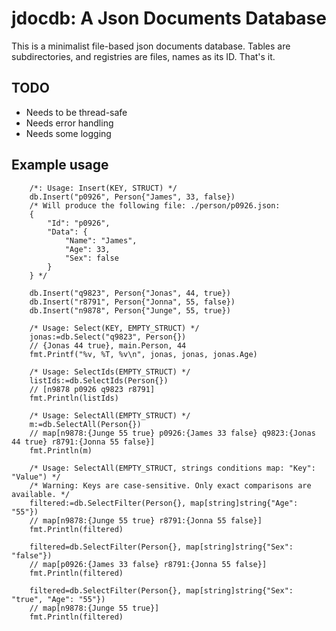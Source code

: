 # jdocdb: A Json Documents Database

This is a minimalist file-based json documents database. Tables are subdirectories, and registries are files, names as its ID. That's it.

## TODO

* Needs to be thread-safe
* Needs error handling
* Needs some logging

## Example usage

```
	/*: Usage: Insert(KEY, STRUCT) */
	db.Insert("p0926", Person{"James", 33, false})
	/* Will produce the following file: ./person/p0926.json:
	{
		"Id": "p0926",
		"Data": {
			"Name": "James",
			"Age": 33,
			"Sex": false
		}
	} */

	db.Insert("q9823", Person{"Jonas", 44, true})
	db.Insert("r8791", Person{"Jonna", 55, false})
	db.Insert("n9878", Person{"Junge", 55, true})

	/* Usage: Select(KEY, EMPTY_STRUCT) */
	jonas:=db.Select("q9823", Person{})
	// {Jonas 44 true}, main.Person, 44
	fmt.Printf("%v, %T, %v\n", jonas, jonas, jonas.Age)

	/* Usage: SelectIds(EMPTY_STRUCT) */
	listIds:=db.SelectIds(Person{})
	// [n9878 p0926 q9823 r8791]
	fmt.Println(listIds)

	/* Usage: SelectAll(EMPTY_STRUCT) */
	m:=db.SelectAll(Person{})
	// map[n9878:{Junge 55 true} p0926:{James 33 false} q9823:{Jonas 44 true} r8791:{Jonna 55 false}]
	fmt.Println(m)

	/* Usage: SelectAll(EMPTY_STRUCT, strings conditions map: "Key": "Value") */
	/* Warning: Keys are case-sensitive. Only exact comparisons are available. */
	filtered:=db.SelectFilter(Person{}, map[string]string{"Age": "55"})
	// map[n9878:{Junge 55 true} r8791:{Jonna 55 false}]
	fmt.Println(filtered)

	filtered=db.SelectFilter(Person{}, map[string]string{"Sex": "false"})
	// map[p0926:{James 33 false} r8791:{Jonna 55 false}]
	fmt.Println(filtered)

	filtered=db.SelectFilter(Person{}, map[string]string{"Sex": "true", "Age": "55"})
	// map[n9878:{Junge 55 true}]
	fmt.Println(filtered)
```
